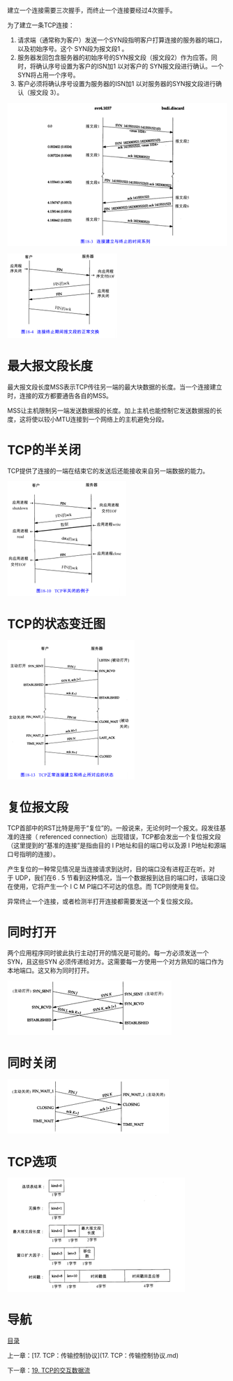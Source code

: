 建立一个连接需要三次握手，而终止一个连接要经过4次握手。

为了建立一条TCP连接：

1. 请求端（通常称为客户）发送一个SYN段指明客户打算连接的服务器的端口，以及初始序号。这个 SYN段为报文段1 。
2. 服务器发回包含服务器的初始序号的SYN报文段（报文段2）作为应答。同时，将确认序号设置为客户的ISN加1 以对客户的 SYN报文段进行确认。一个SYN将占用一个序号。
3. 客户必须将确认序号设置为服务器的ISN加1 以对服务器的SYN报文段进行确认（报文段 3）。

![img](img/chap18/img0.png)

![img](img/chap18/img1.png)

# 最大报文段长度

最大报文段长度MSS表示TCP传往另一端的最大块数据的长度。当一个连接建立时，连接的双方都要通告各自的MSS。

MSS让主机限制另一端发送数据报的长度。加上主机也能控制它发送数据报的长度，这将使以较小MTU连接到一个网络上的主机避免分段。

# TCP的半关闭

TCP提供了连接的一端在结束它的发送后还能接收来自另一端数据的能力。

![img](img/chap18/img2.png)
 

# TCP的状态变迁图

![graphic](img/chap18/img3.png)

# 复位报文段

TCP首部中的RST比特是用于“复位”的。一般说来，无论何时一个报文。段发往基准的连接（ referenced connection）出现错误，TCP都会发出一个复位报文段（这里提到的“基准的连接”是指由目的 I P地址和目的端口号以及源 I P地址和源端口号指明的连接）。

产生复位的一种常见情况是当连接请求到达时，目的端口没有进程正在听。对于 UDP，我们在6 . 5 节看到这种情况，当一个数据报到达目的端口时，该端口没在使用，它将产生一个 I C M P端口不可达的信息。而 TCP则使用复位。

异常终止一个连接，或者检测半打开连接都需要发送一个复位报文段。

# 同时打开

两个应用程序同时彼此执行主动打开的情况是可能的。每一方必须发送一个SYN，且这些SYN 必须传递给对方。这需要每一方使用一个对方熟知的端口作为本地端口。这又称为同时打开。

![graphic](img/chap18/img4.png)

# 同时关闭

![graphic](img/chap18/img5.png)

# TCP选项

![graphic](img/chap18/img6.png)

# 导航

[目录](README.md)

上一章：[17. TCP：传输控制协议](17. TCP：传输控制协议.md)

下一章：[19. TCP的交互数据流](19. TCP的交互数据流.md) 

